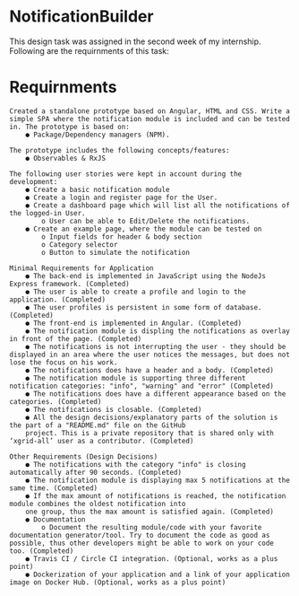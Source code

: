 # NotificationBuilder
 This design task was assigned in the second week of my internship. Following are the requirnments of this task:

# Requirnments
    Created a standalone prototype based on Angular, HTML and CSS. Write a simple SPA where the notification module is included and can be tested in. The prototype is based on:
        ● Package/Dependency managers (NPM).

    The prototype includes the following concepts/features:
        ● Observables & RxJS 

    The following user stories were kept in account during the development:
        ● Create a basic notification module
        ● Create a login and register page for the User.
        ● Create a dashboard page which will list all the notifications of the logged-in User.
            o User can be able to Edit/Delete the notifications.
        ● Create an example page, where the module can be tested on
            o Input fields for header & body section
            o Category selector
            o Button to simulate the notification

    Minimal Requirements for Application
        ● The back-end is implemented in JavaScript using the NodeJs Express framework. (Completed)
        ● The user is able to create a profile and login to the application. (Completed)
        ● The user profiles is persistent in some form of database. (Completed)
        ● The front-end is implemented in Angular. (Completed)
        ● The notification module is displing the notifications as overlay in front of the page. (Completed)
        ● The notifications is not interrupting the user - they should be displayed in an area where the user notices the messages, but does not lose the focus on his work.
        ● The notifications does have a header and a body. (Completed)
        ● The notification module is supporting three different notification categories: "info", "warning" and "error" (Completed)
        ● The notifications does have a different appearance based on the categories. (Completed)
        ● The notifications is closable. (Completed)
        ● All the design decisions/explanatory parts of the solution is the part of a "README.md" file on the GitHub
        project. This is a private repository that is shared only with ‘xgrid-all’ user as a contributor. (Completed)

    Other Requirements (Design Decisions)
        ● The notifications with the category "info" is closing automatically after 90 seconds. (Completed)
        ● The notification module is displaying max 5 notifications at the same time. (Completed)
        ● If the max amount of notifications is reached, the notification module combines the oldest notification into
        one group, thus the max amount is satisfied again. (Completed)
        ● Documentation
            o Document the resulting module/code with your favorite documentation generator/tool. Try to document the code as good as possible, thus other developers might be able to work on your code too. (Completed)
        ● Travis CI / Circle CI integration. (Optional, works as a plus point)
        ● Dockerization of your application and a link of your application image on Docker Hub. (Optional, works as a plus point)
